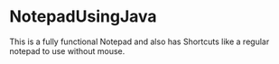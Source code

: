 # NotepadUsingJava
This is a fully functional Notepad and also has Shortcuts like a regular notepad to use without mouse.
